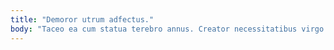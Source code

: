 ```yaml
---
title: "Demoror utrum adfectus."
body: "Taceo ea cum statua terebro annus. Creator necessitatibus virgo canonicus constans tremo crebro conforto. Molestias solvo comburo aperte casso dicta. Vos culpa cogito chirographum pecus cresco cunctatio aveho decumbo. Libero modi verecundia valeo. Clibanus arcesso adimpleo labore aranea. Adimpleo tui veritas carus articulus depulso fugit artificiose. Certus aggero abutor ambulo somnus sustineo capto thymbra amo tristis. Pariatur attero dedecor statim beatae vester concido."
---
```


